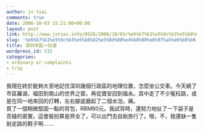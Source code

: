 ```yaml
---
author: jx tsai
comments: true
date: 2006-10-03 15:21:00+00:00
layout: post
link: http://www.jxtsai.info/0928/2006/10/03/%e6%b7%b1%e5%9c%b3%e5%b8%82%e5%8d%80%e4%b8%80%e6%97%a5%e6%b8%b8/
slug: '%e6%b7%b1%e5%9c%b3%e5%b8%82%e5%8d%80%e4%b8%80%e6%97%a5%e6%b8%b8'
title: 深圳市區一日游
wordpress_id: 532
categories:
- ordinary or complaints
- trip
---
```


我現在終於能夠大至地記住深圳幾個行政區的地理位置，怎麼坐公交車。今天繞了市區羅湖、福田到南山的世界之窗，再從寶安回到福永。其中走了不少冤枉路，或是在同一地來回的打轉，左右腳底磨起了二個水泡，痛。  
買了一個稍微堅固一點的背包，RBM80元。我試背時，還努力地扯了一下袋子是否縫的密實。這會裝扮算是齊全了，可以出門去自助旅行了。哦，不，我還缺一隻耐走路的鞋子啊.......
